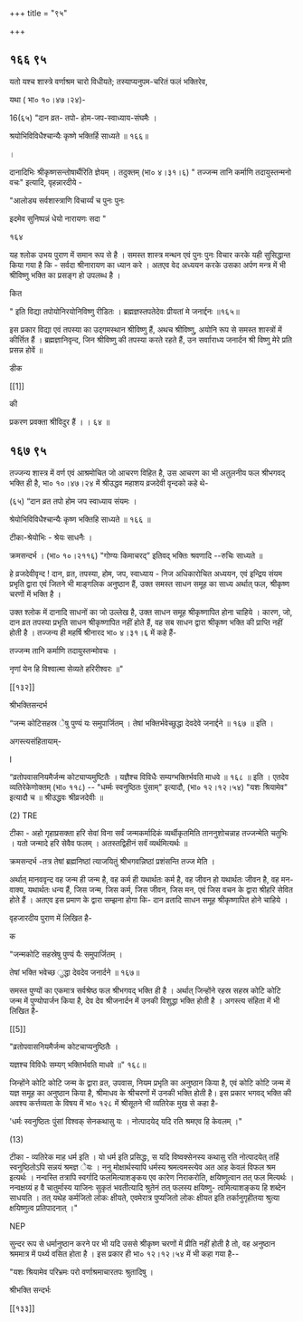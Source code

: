 +++
title = "९५"

+++


## १६६ ९५
यतो यश्च शास्त्रे वर्णाश्रम चारो विधीयते; तस्याप्यनुपम-चरितं फलं भक्तिरेव, 

यथा ( भा० १०।४७।२४)- 

16(६५) "दान व्रत- तपो- होम-जप-स्वाध्याय-संघमैः । 

श्रयोभिविविधैश्चान्यैः कृष्णे भक्तिर्हि साध्यते ॥ १६६॥ 

। 

दानादिभिः श्रीकृष्णसन्तोषार्थैरिति ज्ञेयम् । तदुक्तम् (भा० ४।३१।६) " तज्जन्म तानि कर्माणि तदायुस्तन्मनो वचः" इत्यादि, वृहन्नारदीये - 

"आलोड्य सर्वशास्त्राणि विचार्य्यं च पुनः पुनः 

इदमेव सुनिष्पन्नं धेयो नारायणः सदा " 

१६४


यह श्लोक उभय पुराण में समान रूप से है । समस्त शास्त्र मन्थन एवं पुनः पुनः विचार करके यही सुसिद्धान्त किया गया है कि - सर्वदा श्रीनारायण का ध्यान करे । अतएव वेद अध्ययन करके उसका अर्पण मन्त्र में भी श्रीविष्णु भक्ति का प्रसङ्ग हो उपलब्ध है । 

कित 

" इति विद्या तपोयोनिरयोनिविष्णु रीडितः । ब्रह्मज्ञस्तपतेदेवः प्रीयतां मे जनार्द्दनः ॥१६५॥ 

इस प्रकार विद्या एवं तपस्या का उद्गमस्थान श्रीविष्णु हैं, अथच श्रीविष्णु, अयोनि रूप से समस्त शास्त्रों में कीर्त्तित हैं । ब्रह्मज्ञानिवृन्द, जिन श्रीविष्णु की तपस्या करते रहते हैं, उन सर्वााराध्य जनार्दन श्री विष्णु मेरे प्रति प्रसन्न होवें ॥ 

डीक 

[[1]]

की 

प्रकरण प्रवक्ता श्रीविदुर हैं । । ६४ ॥ 


## १६७ ९५
तज्जन्य शास्त्र में वर्ण एवं आश्रमोचित जो आचरण विहित है, उस आचरण का भी अतुलनीय फल श्रीभगवद् भक्ति ही है, भा० १०।४७।२४ में श्रीउद्धव महाशय व्रजदेवी वृन्दको कहे थे- 

(६५) “दान व्रत तपो होम जप स्वाध्याय संयमः । 

श्रेयोभिविविधैश्चान्यैः कृष्ण भक्तिहि साध्यते ॥ १६६ ॥ 

टीका-श्रेयोभिः - श्रेयः साधनैः । 

क्रमसन्दर्भ । (भा० १०।२११६) "गोण्यः किमाचरद्” इतिवद् भक्तिः श्रवणादि --रुचिः साध्यते ॥ 

हे व्रजदेवीवृन्द ! दान, व्रत, तपस्या, होम, जप, स्वाध्याय - निज अधिकारोचित अध्ययन, एवं इन्द्रिय संयम प्रभृति द्वारा एवं जितने भी माङ्गलिक अनुष्ठान हैं, उक्त समस्त साधन समूह का साध्य अर्थात् फल, श्रीकृष्ण चरणों में भक्ति है । 

उक्त श्लोक में दानादि साधनों का जो उल्लेख है, उक्त साधन समूह श्रीकृष्णापित होना चाहिये । कारण, जो, दान व्रत तपस्या प्रभृति साधन श्रीकृष्णापित नहीं होते हैं, वह सब साधन द्वारा श्रीकृष्ण भक्ति की प्राप्ति नहीं होती है । तज्जन्य ही महर्षि श्रीनारद भा० ४।३१।६ में कहे हैं- 

तज्जन्म तानि कर्माणि तदायुस्तन्मोवचः । 

नृणां येन हि विश्वात्मा सेव्यते हरिरीश्वरः ॥" 

[[१३२]] 

श्रीभक्तिसन्दर्भ 

“जन्म कोटिसहस्र ेषु पुण्यं यः समुपार्जितम् । तेषां भक्तिर्भवेच्छुद्धा देवदेवे जनार्द्दने ॥ १६७ ॥ इति । 

अगस्त्यसंहितायाम्- 

I 

“व्रतोपवासनियमैर्जन्म कोट्याप्यमुष्टितैः । यज्ञैश्च विविधैः सम्यग्भक्तिर्भवति माधवे ॥ १६८ ॥ इति । एतदेव व्यतिरेकेणोक्तम् (भा० ११८) -- "धर्म्मः स्वनुष्ठितः पुंसाम्" इत्यादौ, (भा० १२।१२।५४) "यशः श्रियामेव" इत्यादौ च ॥ श्रीउद्धवः श्रीव्रजदेवीः ॥ 

(2) TRE 

टीका - अहो गृहाप्रसक्ता हरि सेवां विना सर्वं जन्मकर्मादिकं व्यर्थीकृतमिति ताननुशोचन्नाह तज्जन्मेति चतुभिः । यतो जन्मादे हरि सेवैव फलम् । अतस्तद्विहीनं सर्वं व्यर्थमित्यर्थः ॥ 

क्रमसन्दर्भ -तत्र तेषां ब्रह्मनिष्ठां त्याजयितुं श्रीभगवन्निष्ठां प्रशंसन्ति तज्ज मेति । 

अर्थात् मानववृन्द वह जन्म ही जन्म है, वह कर्म ही यथार्थतः कर्म है, वह जीवन हो यथार्थतः जीवन है, वह मन-वाक्य, यथार्थतः धन्य हैं, जिस जन्म, जिस कर्म, जिस जीवन, जिस मन, एवं जिस वचन के द्वारा श्रीहरि सेवित होते हैं । अतएव इस प्रमाण के द्वारा सम्झना होगा कि- दान व्रतादि साधन समूह श्रीकृष्णापित होने चाहिये । 

वृहजारदीय पुराण में लिखित है- 

क 

"जन्मकोटि सहस्रेषु पुण्यं यैः समुपार्जितम् । 

तेषां भक्ति भवेच्छ ुद्धा देवदेव जनार्दने ॥ १६७॥ 

समस्त पुण्यों का एकमात्र सर्वश्रेष्ठ फल श्रीभगवद् भक्ति ही है । अर्थात् जिन्होंने रहस्र सहस्र कोटि कोटि जन्म में पुण्योपार्जन किया है, देव देव श्रीजनार्दन में उनकी विशुद्धा भक्ति होती है । अगस्त्य संहिता में भी लिखित है- 

[[5]]

"व्रतोपवासनियमैर्जन्म कोटचाप्यनुष्ठितैः । 

यज्ञश्च विविधैः सम्यग् भक्तिर्भवति माधवे ॥" १६८॥ 

जिन्होंने कोटि कोटि जन्म के द्वारा व्रत, उपवास, नियम प्रभृति का अनुष्ठान किया है, एवं कोटि कोटि जन्म में यज्ञ समूह का अनुष्ठान किया है, श्रीमाधव के श्रीचरणों में उनकी भक्ति होती है। इस प्रकार भगवद् भक्ति की अवश्य कर्त्तव्यता के विषय में भा० १२८ में श्रीसूतने भी व्यतिरेक मुख से कहा है- 

'धर्मः स्वनुष्ठितः पुंसां विश्वक् सेनकथासु यः । नोत्पादयेद् यदि रति श्रमएव हि केवलम् ।" 

(13) 

टीका - व्यतिरेक माह धर्म इति । यो धर्म इति प्रसिद्धः, स यदि विष्वक्सेनस्य कथासु रति नोत्पादयेत् तर्हि स्वनुष्ठितोऽपि सन्नयं श्रमज्ञ ेयः । ननु मोक्षार्थस्यापि धर्मस्य श्रमत्वमस्त्येव अत आह केवलं विफल श्रम इत्यर्थः । नन्वस्ति तत्रापि स्वर्गादि फलमित्याशङ्कय एव कारेण निराकरोति, क्षयिष्णुत्वान तत् फल मित्यर्थः । नन्वक्षय्यं ह वै चातुर्मास्य याजिनः सुकृतं भवतीत्यादि श्रुतेनं तत् फलस्य क्षयिष्णु- त्वमित्याशङ्कय हि शब्देन साधयति । तत् यथेह कर्मजितो लोकः क्षीयते, एवमेरात्र पुप्यजितो लोकः क्षीयत इति तर्कानुगृहीतया श्रुत्या क्षयिष्णुत्व प्रतिपादनात् ।" 

NEP 

सुन्दर रूप से धर्मानुष्ठान करने पर भी यदि उससे श्रीकृष्ण चरणों में प्रीति नहीं होती है तो, वह अनुष्ठान श्रममात्र में पर्थ्य वसित होता है । इस प्रकार ही भा० १२।१२।५४ में भी कहा गया है-- 

"यशः श्रियामेव परिभ्रमः परो वर्णाश्रमाचारतपः श्रुतादिषु । 

श्रीभक्ति सन्दर्भः 

[[१३३]]
